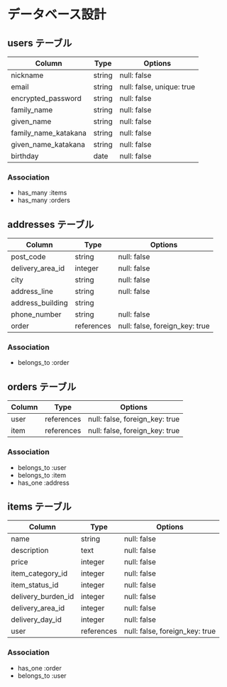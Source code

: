 # データベース設計

## users テーブル

| Column                      | Type   | Options                   |
| --------------------------- | ------ | ------------------------- |
| nickname                    | string | null: false               |
| email                       | string | null: false, unique: true |
| encrypted_password          | string | null: false               |
| family_name                 | string | null: false               |
| given_name                  | string | null: false               |
| family_name_katakana        | string | null: false               |
| given_name_katakana         | string | null: false               |
| birthday                    | date   | null: false               |

### Association

- has_many :items
- has_many :orders

## addresses テーブル

| Column                | Type       | Options                        |
| --------------------- | ---------- | ------------------------------ |
| post_code             | string     | null: false                    |
| delivery_area_id      | integer    | null: false                    |
| city                  | string     | null: false                    |
| address_line          | string     | null: false                    |
| address_building      | string     |                                |
| phone_number          | string     | null: false                    |
| order                 | references | null: false, foreign_key: true |

### Association

- belongs_to :order

## orders テーブル

| Column    | Type       | Options                        |
| --------- | ---------- | ------------------------------ |
| user      | references | null: false, foreign_key: true |
| item      | references | null: false, foreign_key: true |

### Association

- belongs_to :user
- belongs_to :item
- has_one :address

## items テーブル

| Column               | Type       | Options                        |
| -------------------- | ---------- | ------------------------------ |
| name                 | string     | null: false                    |
| description          | text       | null: false                    |
| price                | integer    | null: false                    |
| item_category_id     | integer    | null: false                    |
| item_status_id       | integer    | null: false                    |
| delivery_burden_id   | integer    | null: false                    |
| delivery_area_id     | integer    | null: false                    |
| delivery_day_id      | integer    | null: false                    |
| user                 | references | null: false, foreign_key: true |

### Association

- has_one :order
- belongs_to :user